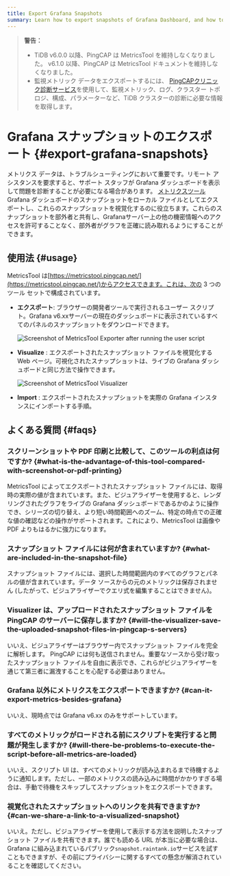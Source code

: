```yaml
---
title: Export Grafana Snapshots
summary: Learn how to export snapshots of Grafana Dashboard, and how to visualize these files.
---
```


> **警告：**
>
> -   TiDB v6.0.0 以降、PingCAP は MetricsTool を維持しなくなりました。 v6.1.0 以降、PingCAP は MetricsTool ドキュメントを維持しなくなりました。
> -   監視メトリック データをエクスポートするには、 [PingCAPクリニック診断サービス](/clinic/clinic-introduction.md)を使用して、監視メトリック、ログ、クラスター トポロジ、構成、パラメーターなど、TiDB クラスターの診断に必要な情報を取得します。

# Grafana スナップショットのエクスポート {#export-grafana-snapshots}

メトリクス データは、トラブルシューティングにおいて重要です。リモート アシスタンスを要求すると、サポート スタッフが Grafana ダッシュボードを表示して問題を診断することが必要になる場合があります。 [メトリクスツール](https://metricstool.pingcap.net/) Grafana ダッシュボードのスナップショットをローカル ファイルとしてエクスポートし、これらのスナップショットを視覚化するのに役立ちます。これらのスナップショットを部外者と共有し、Grafanaサーバー上の他の機密情報へのアクセスを許可することなく、部外者がグラフを正確に読み取れるようにすることができます。

## 使用法 {#usage}

MetricsTool は[https://metricstool.pingcap.net/](https://metricstool.pingcap.net/)からアクセスできます。これは、次の 3 つのツール セットで構成されています。

-   **エクスポート**: ブラウザーの開発者ツールで実行されるユーザー スクリプト。Grafana v6.xxサーバーの現在のダッシュボードに表示されているすべてのパネルのスナップショットをダウンロードできます。

    ![Screenshot of MetricsTool Exporter after running the user script](/media/metricstool-export.png)

-   **Visualize** : エクスポートされたスナップショット ファイルを視覚化する Web ページ。可視化されたスナップショットは、ライブの Grafana ダッシュボードと同じ方法で操作できます。

    ![Screenshot of MetricsTool Visualizer](/media/metricstool-visualize.png)

-   **Import** : エクスポートされたスナップショットを実際の Grafana インスタンスにインポートする手順。

## よくある質問 {#faqs}

### スクリーンショットや PDF 印刷と比較して、このツールの利点は何ですか? {#what-is-the-advantage-of-this-tool-compared-with-screenshot-or-pdf-printing}

MetricsTool によってエクスポートされたスナップショット ファイルには、取得時の実際の値が含まれています。また、ビジュアライザーを使用すると、レンダリングされたグラフをライブの Grafana ダッシュボードであるかのように操作でき、シリーズの切り替え、より短い時間範囲へのズーム、特定の時点での正確な値の確認などの操作がサポートされます。これにより、MetricsTool は画像や PDF よりもはるかに強力になります。

### スナップショット ファイルには何が含まれていますか? {#what-are-included-in-the-snapshot-file}

スナップショット ファイルには、選択した時間範囲内のすべてのグラフとパネルの値が含まれています。データ ソースからの元のメトリックは保存されません (したがって、ビジュアライザーでクエリ式を編集することはできません)。

### Visualizer は、アップロードされたスナップショット ファイルを PingCAP のサーバーに保存しますか? {#will-the-visualizer-save-the-uploaded-snapshot-files-in-pingcap-s-servers}

いいえ、ビジュアライザーはブラウザー内でスナップショット ファイルを完全に解析します。 PingCAP には何も送信されません。重要なソースから受け取ったスナップショット ファイルを自由に表示でき、これらがビジュアライザーを通じて第三者に漏洩することを心配する必要はありません。

### Grafana 以外にメトリクスをエクスポートできますか? {#can-it-export-metrics-besides-grafana}

いいえ、現時点では Grafana v6.xx のみをサポートしています。

### すべてのメトリックがロードされる前にスクリプトを実行すると問題が発生しますか? {#will-there-be-problems-to-execute-the-script-before-all-metrics-are-loaded}

いいえ、スクリプト UI は、すべてのメトリックが読み込まれるまで待機するように通知します。ただし、一部のメトリクスの読み込みに時間がかかりすぎる場合は、手動で待機をスキップしてスナップショットをエクスポートできます。

### 視覚化されたスナップショットへのリンクを共有できますか? {#can-we-share-a-link-to-a-visualized-snapshot}

いいえ。ただし、ビジュアライザーを使用して表示する方法を説明したスナップショット ファイルを共有できます。誰でも読める URL が本当に必要な場合は、Grafana に組み込まれているパブリック`snapshot.raintank.io`サービスを試すこともできますが、その前にプライバシーに関するすべての懸念が解消されていることを確認してください。
